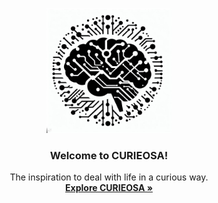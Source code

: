 <p align="center">
  <a href="https://healthbytes.github.io/">
    <img src="assets/images/IMG_2013.jpeg" alt="JuMiverse logo" width="200" height="200">
  </a>
</p>

<h3 align="center">Welcome to CURIEOSA!</h3>

<p align="center">
  The inspiration to deal with life in a curious way.
  <br>
  <a href="https://curieosa.github.io/"><strong>Explore CURIEOSA »</strong></a>
  <br>
</p>
